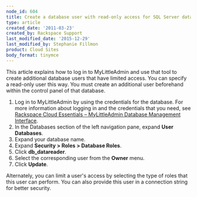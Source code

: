 ```yaml
---
node_id: 604
title: Create a database user with read-only access for SQL Server databases
type: article
created_date: '2011-03-23'
created_by: Rackspace Support
last_modified_date: '2015-12-29'
last_modified_by: Stephanie Fillmon
product: Cloud Sites
body_format: tinymce
---
```


This article explains how to log in to MyLittleAdmin and use that tool
to create additional database users that have limited access. You can
specify a read-only user this way. You must create an additional user
beforehand within the control panel of that database.

1.  Log in to MyLittleAdmin by using the credentials for the database.
    For more information about logging in and the credentials that you
    need, see [Rackspace Cloud Essentials &ndash; MyLittleAdmin Database
    Management
    Interface](/how-to/rackspace-cloud-sites-essentials-mylittleadmin-database-management-interface).
2.  In the Databases section of the left navigation pane, expand **User
    Databases**.
3.  Expand your database name.
4.  Expand **Security &gt; Roles &gt; Database Roles**.
5.  Click **db\_datareader**.
6.  Select the corresponding user from the **Owner** menu.
7.  Click **Update**.

Alternately, you can limit a user's access by selecting the type of
roles that this user can perform. You can also provide this user in a
connection string for better security.


